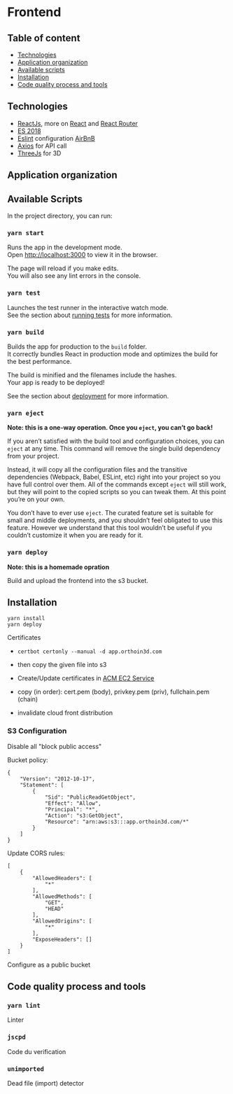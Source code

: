 # Frontend

## Table of content

- [Technologies](#technologies)
- [Application organization](#application-organization)
- [Available scripts](#available-scripts)
- [Installation](#installation)
- [Code quality process and tools](#code-quality)

## Technologies

- [ReactJs](https://fr.reactjs.org/), more on [React](https://overreacted.io/react-as-a-ui-runtime/) and [React Router](https://reacttraining.com/react-router/)
- [ES 2018](http://ecma-international.org/publications/files/ECMA-ST/Ecma-262.pdf)
- [Eslint](https://eslint.org/) configuration [AirBnB](https://github.com/airbnb/javascript)
- [Axios](https://github.com/axios/axios) for API call
- [ThreeJs](https://threejs.org/) for 3D

## Application organization

## Available Scripts

In the project directory, you can run:

### `yarn start`

Runs the app in the development mode.<br />
Open [http://localhost:3000](http://localhost:3000) to view it in the browser.

The page will reload if you make edits.<br />
You will also see any lint errors in the console.

### `yarn test`

Launches the test runner in the interactive watch mode.<br />
See the section about [running tests](https://facebook.github.io/create-react-app/docs/running-tests) for more information.

### `yarn build`

Builds the app for production to the `build` folder.<br />
It correctly bundles React in production mode and optimizes the build for the best performance.

The build is minified and the filenames include the hashes.<br />
Your app is ready to be deployed!

See the section about [deployment](https://facebook.github.io/create-react-app/docs/deployment) for more information.

### `yarn eject`

**Note: this is a one-way operation. Once you `eject`, you can’t go back!**

If you aren’t satisfied with the build tool and configuration choices, you can `eject` at any time. This command will remove the single build dependency from your project.

Instead, it will copy all the configuration files and the transitive dependencies (Webpack, Babel, ESLint, etc) right into your project so you have full control over them. All of the commands except `eject` will still work, but they will point to the copied scripts so you can tweak them. At this point you’re on your own.

You don’t have to ever use `eject`. The curated feature set is suitable for small and middle deployments, and you shouldn’t feel obligated to use this feature. However we understand that this tool wouldn’t be useful if you couldn’t customize it when you are ready for it.

### `yarn deploy`

**Note: this is a homemade opration**

Build and upload the frontend into the s3 bucket.

## Installation

```
yarn install
yarn deploy
```

Certificates

- `certbot certonly --manual -d app.orthoin3d.com`
- then copy the given file into s3
- Create/Update certificates in [ACM EC2 Service](https://console.aws.amazon.com/acm/home?region=us-east-1#/)
- copy (in order): cert.pem (body), privkey.pem (priv), fullchain.pem (chain)

- invalidate cloud front distribution

### S3 Configuration

Disable all "block public access"

Bucket policy:

```
{
    "Version": "2012-10-17",
    "Statement": [
        {
            "Sid": "PublicReadGetObject",
            "Effect": "Allow",
            "Principal": "*",
            "Action": "s3:GetObject",
            "Resource": "arn:aws:s3:::app.orthoin3d.com/*"
        }
    ]
}
```

Update CORS rules:

```
[
    {
        "AllowedHeaders": [
            "*"
        ],
        "AllowedMethods": [
            "GET",
            "HEAD"
        ],
        "AllowedOrigins": [
            "*"
        ],
        "ExposeHeaders": []
    }
]
```

Configure as a public bucket

## Code quality process and tools

### `yarn lint`

Linter

### `jscpd`

Code du verification

### `unimported`

Dead file (import) detector
